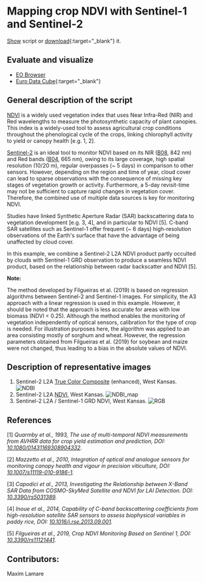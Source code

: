 
# Mapping crop NDVI with Sentinel-1 and Sentinel-2
  
<a href="#" id='togglescript'>Show</a> script or [download](script.js){:target="_blank"} it.  
<div id='script_view' style="display:none">  
{% highlight javascript %}  
{% include_relative script.js %}  
{% endhighlight %}  
  
</div>  
  
## Evaluate and visualize  
 - [EO Browser](https://sentinelshare.page.link/i7t2)
 - [Euro Data Cube](https://eurodatacube.com/marketplace/notebooks/contributions/EDC_SentinelHub_DataFusion_NDVI.ipynb){:target="_blank"}   
  
  
## General description of the script  
  
[NDVI](https://custom-scripts.sentinel-hub.com/sentinel-2/ndvi/) is a widely used vegetation index that uses Near Infra-Red (NIR) and Red wavelengths to measure the photosynthetic capacity of plant canopies. This index is a widely-used tool to assess agricultural crop conditions throughout the phenological cycle of the crops, linking chlorophyll activity to yield or canopy health [e.g. 1, 2].

[Sentinel-2](https://www.sentinel-hub.com/explore/data/) is an ideal tool to monitor NDVI based on its NIR ([B08](https://docs.sentinel-hub.com/api/latest/#/data/Sentinel-2-L2A?id=available-bands-and-data), 842 nm) and Red bands ([B04](https://docs.sentinel-hub.com/api/latest/#/data/Sentinel-2-L2A?id=available-bands-and-data), 665 nm), owing to its large coverage, high spatial resolution (10/20 m), regular overpasses (~ 5 days) in comparison to other sensors. However, depending on the region and time of year, cloud cover can lead to sparse observations with the consequence of missing key stages of vegetation growth or activity. Furthermore, a 5-day revisit-time may not be sufficient to capture rapid changes in vegetation cover. Therefore, the combined use of multiple data sources is key for monitoring NDVI.

Studies have linked Synthetic Aperture Radar (SAR) backscattering data to vegetation development [e.g. 3, 4], and in particular to NDVI [5]. C-band SAR satellites such as Sentinel-1 offer frequent (~ 6 days) high-resolution observations of the Earth's surface that have the advantage of being unaffected by cloud cover.

In this example, we combine a Sentinel-2 L2A NDVI product partly occulted by clouds with Sentinel-1 GRD observation to produce a seamless NDVI product, based on the relationship between radar backscatter and NDVI [5].


**Note:**

The method developed by Filgueiras et al. (2019) is based on regression algorithms between Sentinel-2 and Sentinel-1 images. For simplicity, the A3 approach with a linear regression is used in this example. However, it should be noted that the approach is less accurate for areas with low biomass (NDVI < 0.25). Although the method enables the monitoring of vegetation independently of optical sensors, calibration for the type of crop is needed. For illustration purposes here, the algorithm was applied to an area consisting mostly of sorghum and wheat. However, the regression parameters obtained from Filgueiras et al. (2019) for soybean and maize
 were not changed, thus leading to a bias in the absolute values of NDVI. 


## Description of representative images  
  
1. Sentinel-2 L2A [True Color Composite](https://apps.sentinel-hub.com/eo-browser/?lat=37.7235&lng=-100.8442&zoom=11&time=2019-04-26&preset=1_TRUE_COLOR&datasource=Sentinel-2%20L2A) (enhanced), West Kansas.  
![NDBI](fig/im1.jpg)   
2. Sentinel-2 L2A [NDVI](https://custom-scripts.sentinel-hub.com/sentinel-2/ndvi/), West Kansas. 
![NDBI_map](fig/im2.jpg)  
3. Sentinel-2 L2A / Sentinel-1 GRD NDVI, West Kansas. 
![RGB](fig/im3.jpg)  

## References

[1] _Quarmby et al., 1993, The use of multi-temporal NDVI measurements from AVHRR data for crop yield estimation and prediction, DOI: [10.1080/01431169308904332](https://www.tandfonline.com/doi/abs/10.1080/01431169308904332)._

[2] _Mazzetto et al., 2010, Integration of optical and analogue sensors for monitoring canopy health and vigour in precision viticulture, DOI: [10.1007/s11119-010-9186-1](https://link.springer.com/article/10.1007/s11119-010-9186-1)._

[3] _Capodici et al., 2013, Investigating the Relationship between X-Band SAR Data from COSMO-SkyMed Satellite and NDVI for LAI Detection. DOI: [10.3390/rs5031389](https://www.mdpi.com/2072-4292/5/3/1389)._

[4] _Inoue et al., 2014, Capability of C-band backscattering coefficients from high-resolution satellite SAR sensors to assess biophysical variables in paddy rice, DOI: [10.1016/j.rse.2013.09.001](https://www.sciencedirect.com/science/article/abs/pii/S0034425713003039)._

[5] _Filgueiras et al., 2019, Crop NDVI Monitoring Based on Sentinel 1, DOI: [10.3390/rs11121441](https://www.mdpi.com/2072-4292/11/12/1441)._
  
## Contributors:  
Maxim Lamare
